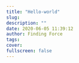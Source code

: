 ```yaml
---
title: "Hello-world"
slug:
description: ""
date: 2020-06-05 11:39:12
author: Finding Force
tags:
cover:
fullscreen: false
---
```

